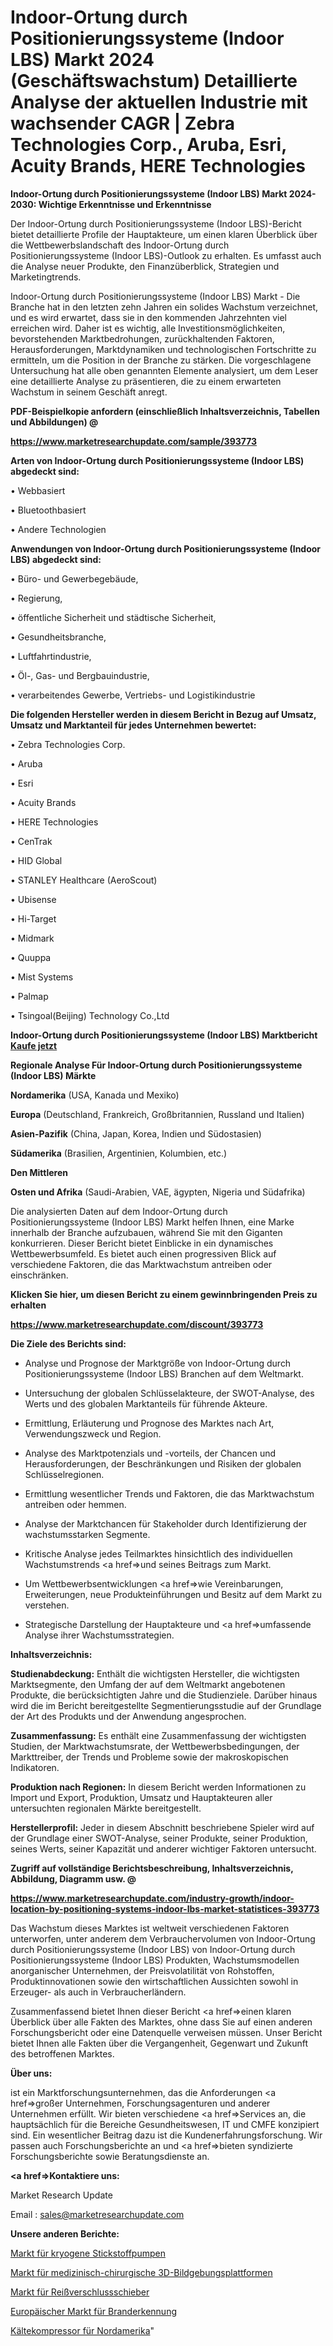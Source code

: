 # Indoor-Ortung durch Positionierungssysteme (Indoor LBS) Markt 2024 (Geschäftswachstum) Detaillierte Analyse der aktuellen Industrie mit wachsender CAGR | Zebra Technologies Corp., Aruba, Esri, Acuity Brands, HERE Technologies

<strong>Indoor-Ortung durch Positionierungssysteme (Indoor LBS) Markt 2024-2030: Wichtige Erkenntnisse und Erkenntnisse</strong>

Der Indoor-Ortung durch Positionierungssysteme (Indoor LBS)-Bericht bietet detaillierte Profile der Hauptakteure, um einen klaren Überblick über die Wettbewerbslandschaft des Indoor-Ortung durch Positionierungssysteme (Indoor LBS)-Outlook zu erhalten. Es umfasst auch die Analyse neuer Produkte, den Finanzüberblick, Strategien und Marketingtrends.

Indoor-Ortung durch Positionierungssysteme (Indoor LBS) Markt - Die Branche hat in den letzten zehn Jahren ein solides Wachstum verzeichnet, und es wird erwartet, dass sie in den kommenden Jahrzehnten viel erreichen wird. Daher ist es wichtig, alle Investitionsmöglichkeiten, bevorstehenden Marktbedrohungen, zurückhaltenden Faktoren, Herausforderungen, Marktdynamiken und technologischen Fortschritte zu ermitteln, um die Position in der Branche zu stärken. Die vorgeschlagene Untersuchung hat alle oben genannten Elemente analysiert, um dem Leser eine detaillierte Analyse zu präsentieren, die zu einem erwarteten Wachstum in seinem Geschäft anregt.



<strong><b>PDF-Beispielkopie anfordern (einschließlich Inhaltsverzeichnis, Tabellen und Abbildungen) @ </b></strong>

<strong><a href=https://www.marketresearchupdate.com/sample/393773>

<strong>https://www.marketresearchupdate.com/sample/393773</u></a></strong></strong>



<strong>Arten von Indoor-Ortung durch Positionierungssysteme (Indoor LBS) abgedeckt sind:</strong>

• Webbasiert

• Bluetoothbasiert

• Andere Technologien



<strong>Anwendungen von Indoor-Ortung durch Positionierungssysteme (Indoor LBS) abgedeckt sind:</strong>

• Büro- und Gewerbegebäude,

• Regierung,

• öffentliche Sicherheit und städtische Sicherheit,

• Gesundheitsbranche,

• Luftfahrtindustrie,

• Öl-, Gas- und Bergbauindustrie,

• verarbeitendes Gewerbe, Vertriebs- und Logistikindustrie



<strong>Die folgenden Hersteller werden in diesem Bericht in Bezug auf Umsatz, Umsatz und Marktanteil für jedes Unternehmen bewertet:</strong>

• Zebra Technologies Corp.

• Aruba

• Esri

• Acuity Brands

• HERE Technologies

• CenTrak

• HID Global

• STANLEY Healthcare (AeroScout)

• Ubisense

• Hi-Target

• Midmark

• Quuppa

• Mist Systems

• Palmap

• Tsingoal(Beijing) Technology Co.,Ltd



<strong>Indoor-Ortung durch Positionierungssysteme (Indoor LBS) Marktbericht <a href=https://www.marketresearchupdate.com/buynow/393773>Kaufe jetzt</a></strong>



<strong>Regionale Analyse Für Indoor-Ortung durch Positionierungssysteme (Indoor LBS) Märkte</strong>



<strong>Nordamerika</strong> (USA, Kanada und Mexiko)



<strong>Europa</strong> (Deutschland, Frankreich, Großbritannien, Russland und Italien)



<strong>Asien-Pazifik</strong> (China, Japan, Korea, Indien und Südostasien)



<strong>Südamerika</strong> (Brasilien, Argentinien, Kolumbien, etc.)



<strong>Den Mittleren</strong> 

<strong>Osten und Afrika</strong> (Saudi-Arabien, VAE, ägypten, Nigeria und Südafrika)

Die analysierten Daten auf dem Indoor-Ortung durch Positionierungssysteme (Indoor LBS) Markt helfen Ihnen, eine Marke innerhalb der Branche aufzubauen, während Sie mit den Giganten konkurrieren. Dieser Bericht bietet Einblicke in ein dynamisches Wettbewerbsumfeld. Es bietet auch einen progressiven Blick auf verschiedene Faktoren, die das Marktwachstum antreiben oder einschränken.



<strong>Klicken Sie hier, um diesen Bericht zu einem gewinnbringenden Preis zu erhalten
</strong>

<strong><a href=https://www.marketresearchupdate.com/discount/393773>https://www.marketresearchupdate.com/discount/393773</b></u></strong></a>



<strong>Die Ziele des Berichts sind:</strong>

- Analyse und Prognose der Marktgröße von Indoor-Ortung durch Positionierungssysteme (Indoor LBS) Branchen auf dem Weltmarkt.

- Untersuchung der globalen Schlüsselakteure, der SWOT-Analyse, des Werts und des globalen Marktanteils für führende Akteure.

- Ermittlung, Erläuterung und Prognose des Marktes nach Art, Verwendungszweck und Region.

- Analyse des Marktpotenzials und -vorteils, der Chancen und Herausforderungen, der Beschränkungen und Risiken der globalen Schlüsselregionen.

- Ermittlung wesentlicher Trends und Faktoren, die das Marktwachstum antreiben oder hemmen.

- Analyse der Marktchancen für Stakeholder durch Identifizierung der wachstumsstarken Segmente.

- Kritische Analyse jedes Teilmarktes hinsichtlich des individuellen Wachstumstrends <a href=>und</a> seines Beitrags zum Markt.

- Um Wettbewerbsentwicklungen <a href=>wie</a> Vereinbarungen, Erweiterungen, neue Produkteinführungen und Besitz auf dem Markt zu verstehen.

- Strategische Darstellung der Hauptakteure und <a href=>umfas</a>sende Analyse ihrer Wachstumsstrategien.



<strong>Inhaltsverzeichnis:</strong>



<strong>Studienabdeckung:</strong> Enthält die wichtigsten Hersteller, die wichtigsten Marktsegmente, den Umfang der auf dem Weltmarkt angebotenen Produkte, die berücksichtigten Jahre und die Studienziele. Darüber hinaus wird die im Bericht bereitgestellte Segmentierungsstudie auf der Grundlage der Art des Produkts und der Anwendung angesprochen.



<strong>Zusammenfassung:</strong> Es enthält eine Zusammenfassung der wichtigsten Studien, der Marktwachstumsrate, der Wettbewerbsbedingungen, der Markttreiber, der Trends und Probleme sowie der makroskopischen Indikatoren.



<strong>Produktion nach Regionen:</strong> In diesem Bericht werden Informationen zu Import und Export, Produktion, Umsatz und Hauptakteuren aller untersuchten regionalen Märkte bereitgestellt.



<strong>Herstellerprofil:</strong> Jeder in diesem Abschnitt beschriebene Spieler wird auf der Grundlage einer SWOT-Analyse, seiner Produkte, seiner Produktion, seines Werts, seiner Kapazität und anderer wichtiger Faktoren untersucht.



<strong><b>Zugriff auf vollständige Berichtsbeschreibung, Inhaltsverzeichnis, Abbildung, Diagramm usw. @ </b></strong>

<strong><a href=https://www.marketresearchupdate.com/industry-growth/indoor-location-by-positioning-systems-indoor-lbs-market-statistices-393773>https://www.marketresearchupdate.com/industry-growth/indoor-location-by-positioning-systems-indoor-lbs-market-statistices-393773</a></strong>

Das Wachstum dieses Marktes ist weltweit verschiedenen Faktoren unterworfen, unter anderem dem Verbrauchervolumen von Indoor-Ortung durch Positionierungssysteme (Indoor LBS) von Indoor-Ortung durch Positionierungssysteme (Indoor LBS) Produkten, Wachstumsmodellen anorganischer Unternehmen, der Preisvolatilität von Rohstoffen, Produktinnovationen sowie den wirtschaftlichen Aussichten sowohl in Erzeuger- als auch in Verbraucherländern.

Zusammenfassend bietet Ihnen dieser Bericht <a href=>einen</a> klaren Überblick über alle Fakten des Marktes, ohne dass Sie auf einen anderen Forschungsbericht oder eine Datenquelle verweisen müssen. Unser Bericht bietet Ihnen alle Fakten über die Vergangenheit, Gegenwart und Zukunft des betroffenen Marktes.



<strong>Über uns:</strong>

 ist ein Marktforschungsunternehmen, das die Anforderungen <a href=>großer</a> Unternehmen, Forschungsagenturen und anderer Unternehmen erfüllt. Wir bieten verschiedene <a href=>Services</a> an, die hauptsächlich für die Bereiche Gesundheitswesen, IT und CMFE konzipiert sind. Ein wesentlicher Beitrag dazu ist die Kundenerfahrungsforschung. Wir passen auch Forschungsberichte an und <a href=>bieten</a> syndizierte Forschungsberichte sowie Beratungsdienste an.



<strong><a href=>Kontaktiere uns:</a></strong>

Market Research Update

Email : sales@marketresearchupdate.com



<strong>Unsere anderen Berichte:</strong>

<a href=https://www.linkedin.com/pulse/nitrogen-cryogenic-pump-market-opportunities>Markt für kryogene Stickstoffpumpen</a>

<a href=https://www.linkedin.com/pulse/3d-medical-surgical-imaging-platform-market-1f>Markt für medizinisch-chirurgische 3D-Bildgebungsplattformen</a>

<a href=https://www.linkedin.com/pulse/zipper-sliders-market-2023-analysis-growth-drivers-vendors>Markt für Reißverschlussschieber</a>

<a href=https://www.linkedin.com/pulse/europe-fire-detection-market-continues-rapid>Europäischer Markt für Branderkennung</a>

<a href=https://www.linkedin.com/pulse/north-america-refrigeration-compressor>Kältekompressor für Nordamerika</a>"
